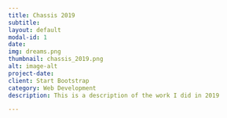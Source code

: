 ```yaml
---
title: Chassis 2019
subtitle: 
layout: default
modal-id: 1
date: 
img: dreams.png
thumbnail: chassis_2019.png
alt: image-alt
project-date: 
client: Start Bootstrap
category: Web Development
description: This is a description of the work I did in 2019

---
```

